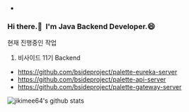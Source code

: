 -
<!--
**jikimee64/jikimee64** is a ✨ _special_ ✨ repository because its `README.md` (this file) appears on your GitHub profile.

Here are some ideas to get you started:

- 🔭 I’m currently working on ...
- 🌱 I’m currently learning ...
- 👯 I’m looking to collaborate on ...
- 🤔 I’m looking for help with ...
- 💬 Ask me about ...
- 📫 How to reach me: ...
- 😄 Pronouns: ...
- ⚡ Fun fact: ...
-->

### Hi there.👋 &nbsp;I'm Java Backend Developer.😄

현재 진행중인 작업

1. 비사이드 11기 Backend
- https://github.com/bsideproject/palette-eureka-server
- https://github.com/bsideproject/palette-api-server
- https://github.com/bsideproject/palette-gateway-server

![jikimee64's github stats](https://github-readme-stats.vercel.app/api?username=jikimee64&show_icons=true)
